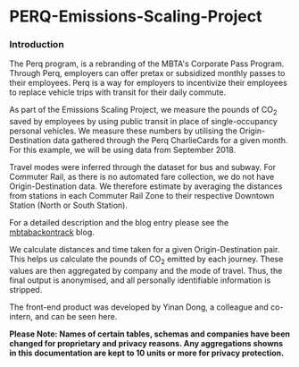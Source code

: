 # PERQ-Emissions-Scaling-Project

### Introduction

The Perq program, is a rebranding of the MBTA's Corporate Pass Program. Through Perq, employers can offer pretax or subsidized monthly passes to their employees. Perq is a way for employers to incentivize their employees to replace vehicle trips with transit for their daily commute.

As part of the Emissions Scaling Project, we measure the pounds of CO<sub>2</sub> saved by employees by using public transit in place of single-occupancy personal vehicles. We measure these numbers by utilising the Origin-Destination data gathered through the Perq CharlieCards for a given month. For this example, we will be using data from September 2018.

Travel modes were inferred through the dataset for bus and subway. For Commuter Rail, as there is no automated fare collection, we do not have Origin-Destination data. We therefore estimate by averaging the distances from stations in each Commuter Rail Zone to their respective Downtown Station (North or South Station).

For a detailed description and the blog entry please see the [mbtabackontrack](<https://www.mbtabackontrack.com/blog/104-perq-pass-carbon-emissions-savings>) blog.

We calculate distances and time taken for a given Origin-Destination pair. This helps us calculate the pounds of CO<sub>2</sub> emitted by each journey. These values are then aggregated by company and the mode of travel. Thus, the final output is anonymised, and all personally identifiable information is stripped.

The front-end product was developed by Yinan Dong, a colleague and co-intern, and can be seen here.

**Please Note: Names of certain tables, schemas and companies have been changed for proprietary and privacy reasons. Any aggregations showns in this documentation are kept to 10 units or more for privacy protection.**
